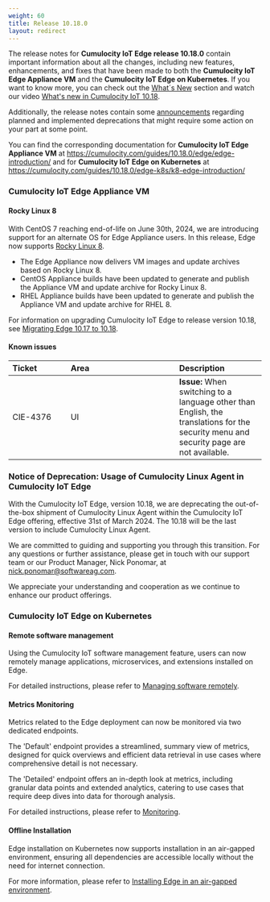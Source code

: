 ```yaml
---
weight: 60
title: Release 10.18.0
layout: redirect
---
```


The release notes for **Cumulocity IoT Edge release 10.18.0** contain important information about all the changes, including new features, enhancements, and fixes that have been made to both the **Cumulocity IoT Edge Appliance VM** and the **Cumulocity IoT Edge on Kubernetes**. If you want to know more, you can check out the [What´s New](/release-10-18-0/whatsnew-10-18-0/) section and watch our video [What's new in Cumulocity IoT 10.18](https://www.youtube.com/watch?v=pTouaQbc6SI&list=PLexm-BA6Wrr8AYnu97vpIR7uicD2wsyms).

Additionally, the release notes contain some [announcements](/release-10-18-0/edge-10-18-0/#announcements) regarding planned and implemented deprecations that might require some action on your part at some point.


You can find the corresponding documentation for **Cumulocity IoT Edge Appliance VM** at https://cumulocity.com/guides/10.18.0/edge/edge-introduction/ and for **Cumulocity IoT Edge on Kubernetes** at https://cumulocity.com/guides/10.18.0/edge-k8s/k8-edge-introduction/

### Cumulocity IoT Edge Appliance VM

#### Rocky Linux 8
With CentOS 7 reaching end-of-life on June 30th, 2024, we are introducing support for an alternate OS for Edge Appliance users. In this release, Edge now supports [Rocky Linux 8](https://rockylinux.org/).

* The Edge Appliance now delivers VM images and update archives based on Rocky Linux 8.
* CentOS Appliance builds have been updated to generate and publish the Appliance VM and update archive for Rocky Linux 8.
* RHEL Appliance builds have been updated to generate and publish the Appliance VM and update archive for RHEL 8.

For information on upgrading Cumulocity IoT Edge to release version 10.18, see [Migrating Edge 10.17 to 10.18](https://cumulocity.com/guides/10.18.0/edge/update-bundle/migration-1017-to-1018/).

#### Known issues

|<div style="width:100px">Ticket</div>|<div style="width:200px">Area</div>|Description
|:---|:---|:---
|CIE-4376|UI|**Issue:** When switching to a language other than English, the translations for the security menu and security page are not available.

### Notice of Deprecation: Usage of Cumulocity Linux Agent in Cumulocity IoT Edge

With the Cumulocity IoT Edge, version 10.18, we are deprecating the out-of-the-box shipment of Cumulocity Linux Agent within the Cumulocity IoT Edge offering, effective 31st of March 2024. The 10.18 will be the last version to include Cumulocity Linux Agent.

We are committed to guiding and supporting you through this transition. For any questions or further assistance, please get in touch with our support team or our Product Manager, Nick Ponomar, at nick.ponomar@softwareag.com.

We appreciate your understanding and cooperation as we continue to enhance our product offerings.

### Cumulocity IoT Edge on Kubernetes

#### Remote software management

Using the Cumulocity IoT software management feature, users can now remotely manage applications, microservices, and extensions installed on Edge.

For detailed instructions, please refer to [Managing software remotely](https://cumulocity.com/guides/10.18.0/edge-k8s/k8-edge-connecting-edge-to-cloud-bundle/software-management-docs).

#### Metrics Monitoring

Metrics related to the Edge deployment can now be monitored via two dedicated endpoints.

The 'Default' endpoint provides a streamlined, summary view of metrics, designed for quick overviews and efficient data retrieval in use cases where comprehensive detail is not necessary.

The 'Detailed' endpoint offers an in-depth look at metrics, including granular data points and extended analytics, catering to use cases that require deep dives into data for thorough analysis.

For detailed instructions, please refer to [Monitoring](https://cumulocity.com/guides/10.18.0/edge-k8s/edge-operations-bundle/monitoring).

#### Offline Installation

Edge installation on Kubernetes now supports installation in an air-gapped environment, ensuring all dependencies are accessible locally without the need for internet connection.

For more information, please refer to [Installing Edge in an air-gapped environment](https://cumulocity.com/guides/10.18.0/edge-k8s/installing-edge-on-k8-bundle/air-gapped-installation).
